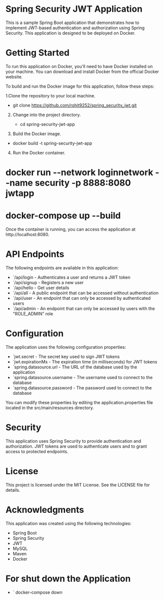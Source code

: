 # Spring Security JWT Application

This is a sample Spring Boot application that demonstrates how to implement JWT-based authentication and authorization using Spring Security. This application is designed to be deployed on Docker.

# Getting Started
To run this application on Docker, you'll need to have Docker installed on your machine. You can download and install Docker from the official Docker website.

To build and run the Docker image for this application, follow these steps:

1.Clone the repository to your local machine.

  * git clone https://github.com/rohit9252/spring_security_jwt.git
 
2. Change into the project directory. 

   * cd spring-security-jwt-app
  
3. Build the Docker image.

  * docker build -t spring-security-jwt-app 

4. Run the Docker container.
 
 # docker run --network loginnetwork  --name security  -p 8888:8080 jwtapp  
 
 # docker-compose up --build  
 
Once the container is running, you can access the application at http://localhost:8080.

# API Endpoints
The following endpoints are available in this application:

* `/api/login - Authenticates a user and returns a JWT token
* `/api/signup - Registers a new user
* `/api/hello - Get user details
* `/api/all - A public endpoint that can be accessed without authentication
* `/api/user - An endpoint that can only be accessed by authenticated users
* `/api/admin - An endpoint that can only be accessed by users with the "ROLE_ADMIN" role


# Configuration
The application uses the following configuration properties:
 
* `jwt.secret - The secret key used to sign JWT tokens
* `jwt.expirationMs - The expiration time (in milliseconds) for JWT tokens
* `spring.datasource.url - The URL of the database used by the application
* `spring.datasource.username - The username used to connect to the database
* `spring.datasource.password - The password used to connect to the database


You can modify these properties by editing the application.properties file located in the src/main/resources directory.

# Security

This application uses Spring Security to provide authentication and authorization. JWT tokens are used to authenticate users and to grant access to protected endpoints.


# License

This project is licensed under the MIT License. See the LICENSE file for details.

# Acknowledgments

This application was created using the following technologies:

 * Spring Boot
 * Spring Security
 * JWT
 * MySQL
 * Maven
 * Docker

#  For shut down the Application

 * ` docker-compose down 
  
  

  



   
   

